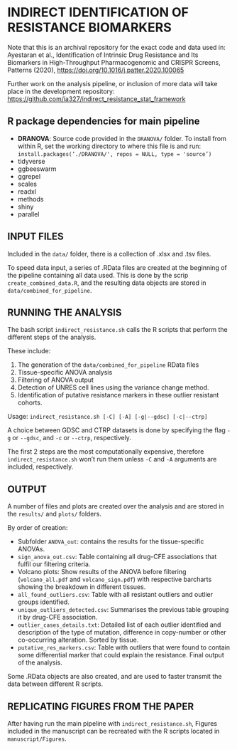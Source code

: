 
# INDIRECT IDENTIFICATION OF RESISTANCE BIOMARKERS

Note that this is an archival repository for the exact code and data used in:
Ayestaran et al., Identification of Intrinsic Drug Resistance and Its Biomarkers in High-Throughput Pharmacogenomic and CRISPR Screens, Patterns (2020), https://doi.org/10.1016/j.patter.2020.100065

Further work on the analysis pipeline, or inclusion of more data will take place in the development repository: https://github.com/ia327/indirect_resistance_stat_framework


## R package dependencies for main pipeline
- **DRANOVA**: Source code provided in the `DRANOVA/` folder. To install from within R, set the working directory to where this file is and run:
		`install.packages(‘./DRANOVA/', repos = NULL, type = 'source’)`
- tidyverse
- ggbeeswarm
- ggrepel
- scales
- readxl
- methods
- shiny
- parallel

## INPUT FILES
Included in the `data/` folder, there is a collection of .xlsx and .tsv files.

To speed data input, a series of .RData files are created at the beginning of the pipeline containing all data used. This is done by the scrip `create_combined_data.R`, and the resulting data objects are stored in `data/combined_for_pipeline`.


## RUNNING THE ANALYSIS
The bash script `indirect_resistance.sh` calls the R scripts that perform the different steps of the analysis.

These include:
1. The generation of the `data/combined_for_pipeline` RData files
2. Tissue-specific ANOVA analysis
3. Filtering of ANOVA output
4. Detection of UNRES cell lines using the variance change method.
5. Identification of putative resistance markers in these outlier resistant cohorts.


Usage: `indirect_resistance.sh [-C] [-A] [-g|--gdsc] [-c|--ctrp]`

A choice between GDSC and CTRP datasets is done by specifying the flag `-g` or `--gdsc`, and `-c` or `--ctrp`, respectively.

The first 2 steps are the most computationally expensive, therefore `indirect_resistance.sh` won’t run them unless `-C` and `-A` arguments are included, respectively.

## OUTPUT
A number of files and plots are created over the analysis and are stored in the `results/` and `plots/` folders.

By order of creation:
- Subfolder `ANOVA_out`: contains the results for the tissue-specific ANOVAs.
- `sign_anova_out.csv`: Table containing all drug-CFE associations that fulfil our filtering criteria.
- Volcano plots: Show results of the ANOVA before filtering (`volcano_all.pdf` and `volcano_sign.pdf`) with respective barcharts showing the breakdown in different tissues.
- `all_found_outliers.csv`: Table with all resistant outliers and outlier groups identified.
- `unique_outliers_detected.csv`: Summarises the previous table grouping it by drug-CFE association.
- `outlier_cases_details.txt`: Detailed list of each outlier identified and description of the type of mutation, difference in copy-number or other co-occurring alteration. Sorted by tissue.
- `putative_res_markers.csv`: Table with outliers that were found to contain some differential marker that could explain the resistance. Final output of the analysis.

Some .RData objects are also created, and are used to faster transmit the data between different R scripts.


## REPLICATING FIGURES FROM THE PAPER

After having run the main pipeline with `indirect_resistance.sh`, Figures included in the manuscript can be recreated with the R scripts located in `manuscript/Figures`.
